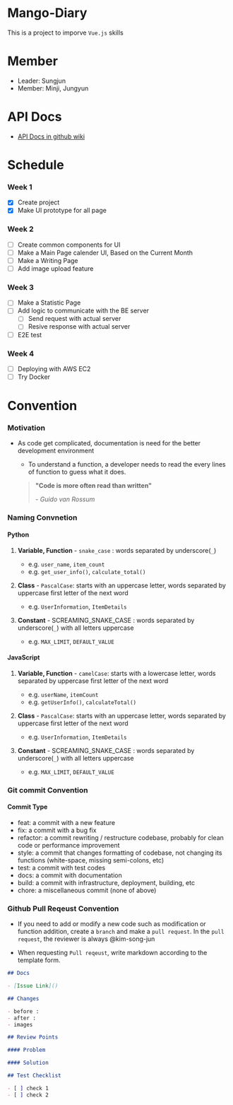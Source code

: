 # Mango-Diary

This is a project to imporve `Vue.js` skills

# Member

 - Leader: Sungjun
 - Member: Minji, Jungyun

# API Docs

- [API Docs in github wiki](https://github.com/DEV-TINO/Mango-Diary/wiki/%08API-Docs)

# Schedule

### Week 1

 - [x] Create project
 - [x] Make UI prototype for all page

### Week 2

 - [ ] Create common components for UI
 - [ ] Make a Main Page calender UI, Based on the Current Month
 - [ ] Make a Writing Page
 - [ ] Add image upload feature

### Week 3

 - [ ] Make a Statistic Page
 - [ ] Add logic to communicate with the BE server
   - [ ] Send request with actual server
   - [ ] Resive response with actual server
 - [ ] E2E test

### Week 4

 - [ ] Deploying with AWS EC2
 - [ ] Try Docker

# Convention

### Motivation

- As code get complicated, documentation is need for the better development environment

  - To understand a function, a developer needs to read the every lines of function to guess what it does.

  > **"Code is more often read than written"**
  >
  > *- Guido van Rossum*

### Naming Convnetion

#### Python
  1. **Variable, Function**
    - `snake_case` : words separated by underscore(`_`)
      - e.g. `user_name`, `item_count`
      - e.g. `get_user_info()`, `calculate_total()`
          
  2. **Class**
    - `PascalCase`: starts with an uppercase letter, words separated by uppercase first letter of the next word
      - e.g. `UserInformation`, `ItemDetails`
          
  3. **Constant**
    - SCREAMING_SNAKE_CASE : words separated by underscore(`_`) with all letters uppercase
      - e.g. `MAX_LIMIT`, `DEFAULT_VALUE`

#### JavaScript
  1. **Variable, Function**
    - `camelCase`: starts with a lowercase letter, words separated by uppercase first letter of the next word
      - e.g. `userName`, `itemCount`
      - e.g. `getUserInfo()`, `calculateTotal()`
          
  2. **Class**
    - `PascalCase`: starts with an uppercase letter, words separated by uppercase first letter of the next word
      - e.g. `UserInformation`, `ItemDetails`
      
  3. **Constant**
    - SCREAMING_SNAKE_CASE : words separated by underscore(`_`) with all letters uppercase
      - e.g. `MAX_LIMIT`, `DEFAULT_VALUE`

### Git commit Convention

#### Commit Type

- feat: a commit with a new feature
- fix: a commit with a bug fix
- refactor: a commit rewriting / restructure codebase, probably for clean code or performance improvement
- style: a commit that changes formatting of codebase, not changing its functions (white-space, missing semi-colons, etc)
- test: a commit with test codes
- docs: a commit with documentation
- build: a commit with infrastructure, deployment, building, etc
- chore: a miscellaneous commit (none of above)

### Github Pull Reqeust Convention

- If you need to add or modify a new code such as modification or function addition, create a `branch` and make a `pull request`. In the `pull request`, the reviewer is always @kim-song-jun

- When requesting `Pull reqeust`, write markdown according to the template form.


```md
## Docs

- [Issue Link]()

## Changes

- before :
- after :
- images

## Review Points

#### Problem

#### Solution

## Test Checklist

- [ ] check 1
- [ ] check 2
```







